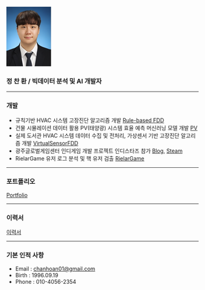 ![poster](./증명사진.png)
### 정 찬 환 / 빅데이터 분석 및 AI 개발자
***
### 개발
- 규칙기반 HVAC 시스템 고장진단 알고리즘 개발 [Rule-based FDD](https://github.com/chanhoan/chanhoan_Github/tree/main/Rule_Based_FDD)
- 건물 시뮬레이션 데이터 활용 PV(태양광) 시스템 효율 예측 머신러닝 모델 개발 [PV](https://github.com/chanhoan/chanhoan_Github/tree/main/PV)
- 실제 도서관 HVAC 시스템 데이터 수집 및 전처리, 가상센서 기반 고장진단 알고리즘 개발 [VirtualSensorFDD](https://github.com/chanhoan/chanhoan_Github/tree/main/VirtualSensorFDD)
- 광주글로벌게임센터 인디게임 개발 프로젝트 인디스타즈 참가 [Blog](https://blog.naver.com/chanhoan01/221373555386), [Steam](https://steamcommunity.com/app/955950)
- RielarGame 유저 로그 분석 및 핵 유저 검출 [RielarGame](https://github.com/chanhoan/chanhoan_Github/tree/main/RielarGame)
*** 
### 포트폴리오
[Portfolio](https://github.com/chanhoan/chanhoan_Github/blob/main/%EC%A0%95%EC%B0%AC%ED%99%98%20%EB%B9%85%EB%8D%B0%EC%9D%B4%ED%84%B0%20%EB%B6%84%EC%84%9D%20%EB%B0%8F%20AI%20%EA%B0%9C%EB%B0%9C%EC%9E%90.pdf)
***
### 이력서
[이력서](https://github.com/chanhoan/chanhoan_Github/blob/main/%EC%9D%B4%EB%A0%A5%EC%84%9C.pdf)
***
### 기본 인적 사항
- Email : chanhoan01@gmail.com
- Birth : 1996.09.19
- Phone : 010-4056-2354
